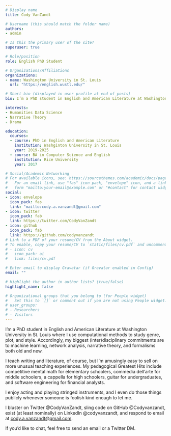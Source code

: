 ```yaml
---
# Display name
title: Cody VanZandt

# Username (this should match the folder name)
authors:
- admin

# Is this the primary user of the site?
superuser: true

# Role/position
role: English PhD Student

# Organizations/Affiliations
organizations:
- name: Washington University in St. Louis
  url: "https://english.wustl.edu/"

# Short bio (displayed in user profile at end of posts)
bio: I’m a PhD student in English and American Literature at Washington University in St. Louis where I use computational methods to study genre, plot, and style.

interests:
- Humanities Data Science
- Narrative Theory
- Drama

education:
  courses:
  - course: PhD in English and American Literature
    institution: Washginton University in St. Louis
    year: 2019-2025
  - course: BA in Computer Science and English
    institution: Rice University
    year: 2017

# Social/Academic Networking
# For available icons, see: https://sourcethemes.com/academic/docs/page-builder/#icons
#   For an email link, use "fas" icon pack, "envelope" icon, and a link in the
#   form "mailto:your-email@example.com" or "#contact" for contact widget.
social:
- icon: envelope
  icon_pack: fas
  link: "mailto:cody.a.vanzandt@gmail.com"
- icon: twitter
  icon_pack: fab
  link: https://twitter.com/CodyVanZandt
- icon: github
  icon_pack: fab
  link: https://github.com/codyvanzandt
# Link to a PDF of your resume/CV from the About widget.
# To enable, copy your resume/CV to `static/files/cv.pdf` and uncomment the lines below.
# - icon: cv
#   icon_pack: ai
#   link: files/cv.pdf

# Enter email to display Gravatar (if Gravatar enabled in Config)
email: ""

# Highlight the author in author lists? (true/false)
highlight_name: false

# Organizational groups that you belong to (for People widget)
#   Set this to `[]` or comment out if you are not using People widget.
# user_groups:
# - Researchers
# - Visitors
---
```


I’m a PhD student in English and American Literature at Washington University in St. Louis where I use computational methods to study genre, plot, and style. Accordingly, my biggest (inter)disciplinary commitments are to machine learning, network analysis, narrative theory, and formalisms both old and new.

I teach writing and literature, of course, but I’m amusingly easy to sell on more unusual teaching experiences. My pedagogical Greatest Hits include competitive mental math for elementary schoolers, commedia dell’arte for middle schoolers, a cappella for high schoolers, guitar for undergraduates, and software engineering for financial analysts.

I enjoy acting and playing stringed instruments, and I even do those things publicly whenever someone is foolish kind enough to let me.

I bluster on Twitter @CodyVanZandt, sling code on GitHub @Codyvanzandt, exist (at least nominally) on LinkedIn @codyvanzandt, and respond to email at cody.a.vanzandt@gmail.com.

If you’d like to chat, feel free to send an email or a Twitter DM.
